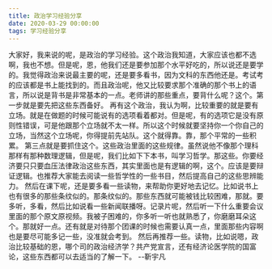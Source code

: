 ```yaml
---
title: 政治学习经验分享
date: 2020-03-29 00:00:00
tags: 学习经验分享
---
```

大家好，我来说的呢，是政治的学习经验。这个政治我知道，大家应该也都不选啊，我也不想。但是呢，恩，他我们还是要参加那个水平好吃的，所以说还是要学的。我觉得政治来说最主要的呢，还是要多看书，因为文科的东西他还是。考试考的应该都是书上能找到的。而且政治呢，他又比较要求那个准确的那个书上的语言，所以说是背书是非常基本的一点。老师讲的那些重点，要背什么呢？这个。第一步就是要先把这些东西备好。
再有这个政治，我认为啊，比较重要的就是要有立场。就是在做题的时候可能说有的选项看着都对。但是呢，有的选项它是没有原则性错误，可是他跟那个立场就不太一样。所以这个时候就要坚持你一个你自己的立场，当然这个立场呢，你得提前先站队。这个就得靠。靠，那个平常的一些积累。
第三点就是要抓住这个。这些政治里面的这些规律。虽然说他不像那个理科那样有那种数理逻辑，但是呢，我们比如下下本书，叫学习哲学。那这些。你要经济要只只要血压法律政治这些东西，其实里面也是有逻辑的啊，这个。应该是要辩证逻辑。也推荐大家能去阅读一些哲学性的一些书目，然后提高自己的这些思辨能力。
然后在课下呢，还是要多看一些读物，来帮助你更好地去记忆。比如说书上也有很多的那些条纹似的。那条纹似的。那些东西就可能被钱比较困难，那就。要多听，多看，然后比如说看一些新闻联播呀。记录片呢，然后听一下什么重要会议里面的那个原文原视频。我被子困难的，你多听一听也就熟悉了，你磨磨耳朵这个。那就好一点。还有就是对待那个团课的时候也需要认真一点，里面那些内容啊也是要尽可能多记一些，没准就会考到。
然后再推荐一些。读物，比如说嗯，政治比较基础的恩，哪个司的政治经济学？共产党宣言，还有经济论医学院的国富论，这些东西都可以去适当的了解一下。
--靳宇凡